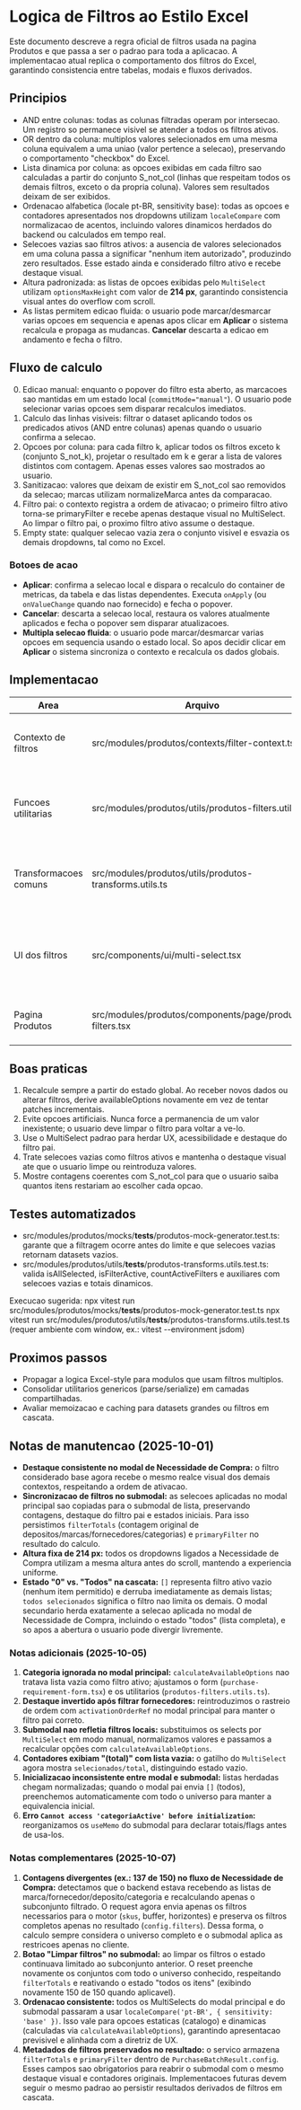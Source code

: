 # Logica de Filtros ao Estilo Excel

Este documento descreve a regra oficial de filtros usada na pagina Produtos e que passa a ser o padrao para toda a aplicacao. A implementacao atual replica o comportamento dos filtros do Excel, garantindo consistencia entre tabelas, modais e fluxos derivados.

## Principios

- AND entre colunas: todas as colunas filtradas operam por intersecao. Um registro so permanece visivel se atender a todos os filtros ativos.
- OR dentro da coluna: multiplos valores selecionados em uma mesma coluna equivalem a uma uniao (valor pertence a selecao), preservando o comportamento "checkbox" do Excel.
- Lista dinamica por coluna: as opcoes exibidas em cada filtro sao calculadas a partir do conjunto S_not_col (linhas que respeitam todos os demais filtros, exceto o da propria coluna). Valores sem resultados deixam de ser exibidos.
- Ordenacao alfabetica (locale pt-BR, sensitivity base): todas as opcoes e contadores apresentados nos dropdowns utilizam `localeCompare` com normalizacao de acentos, incluindo valores dinamicos herdados do backend ou calculados em tempo real.
- Selecoes vazias sao filtros ativos: a ausencia de valores selecionados em uma coluna passa a significar "nenhum item autorizado", produzindo zero resultados. Esse estado ainda e considerado filtro ativo e recebe destaque visual.
- Altura padronizada: as listas de opcoes exibidas pelo `MultiSelect` utilizam `optionsMaxHeight` com valor de **214 px**, garantindo consistencia visual antes do overflow com scroll.
- As listas permitem edicao fluida: o usuario pode marcar/desmarcar varias opcoes em sequencia e apenas apos clicar em **Aplicar** o sistema recalcula e propaga as mudancas. **Cancelar** descarta a edicao em andamento e fecha o filtro.

## Fluxo de calculo

0. Edicao manual: enquanto o popover do filtro esta aberto, as marcacoes sao mantidas em um estado local (`commitMode="manual"`). O usuario pode selecionar varias opcoes sem disparar recalculos imediatos.
1. Calculo das linhas visiveis: filtrar o dataset aplicando todos os predicados ativos (AND entre colunas) apenas quando o usuario confirma a selecao.
2. Opcoes por coluna: para cada filtro k, aplicar todos os filtros exceto k (conjunto S_not_k), projetar o resultado em k e gerar a lista de valores distintos com contagem. Apenas esses valores sao mostrados ao usuario.
3. Sanitizacao: valores que deixam de existir em S_not_col sao removidos da selecao; marcas utilizam normalizeMarca antes da comparacao.
4. Filtro pai: o contexto registra a ordem de ativacao; o primeiro filtro ativo torna-se primaryFilter e recebe apenas destaque visual no MultiSelect. Ao limpar o filtro pai, o proximo filtro ativo assume o destaque.
5. Empty state: qualquer selecao vazia zera o conjunto visivel e esvazia os demais dropdowns, tal como no Excel.

### Botoes de acao

- **Aplicar**: confirma a selecao local e dispara o recalculo do container de metricas, da tabela e das listas dependentes. Executa `onApply` (ou `onValueChange` quando nao fornecido) e fecha o popover.
- **Cancelar**: descarta a selecao local, restaura os valores atualmente aplicados e fecha o popover sem disparar atualizacoes.
- **Multipla selecao fluida**: o usuario pode marcar/desmarcar varias opcoes em sequencia usando o estado local. So apos decidir clicar em **Aplicar** o sistema sincroniza o contexto e recalcula os dados globais.

## Implementacao

| Area | Arquivo | Responsabilidade |
| --- | --- | --- |
| Contexto de filtros | src/modules/produtos/contexts/filter-context.tsx | Guarda o estado (filters), rastreia primaryFilter/activeFiltersOrder, sanitiza entradas e expoe acoes derivadas. |
| Funcoes utilitarias | src/modules/produtos/utils/produtos-filters.utils.ts | Implementa calculateAvailableOptions, calculateOptionCounts, isOptionDisabled e formatOptionLabel seguindo os principios acima. |
| Transformacoes comuns | src/modules/produtos/utils/produtos-transforms.utils.ts | Normalizacao de marca (normalizeMarca), deteccao de filtros ativos (isFilterActive), contagem de filtros (countActiveFilters) e serializacao de parametros. |
| UI dos filtros | src/components/ui/multi-select.tsx | Componente base com suporte a destaque do filtro pai, contadores, modo single, virtualizacao basica, busca embutida e modos de commit (`immediate`/`manual`) com botoes Aplicar/Cancelar. |
| Pagina Produtos | src/modules/produtos/components/page/produtos-filters.tsx | Combina contexto + utilitarios para desenhar os tres filtros principais (Deposito, Marca, Fornecedor). |

## Boas praticas

1. Recalcule sempre a partir do estado global. Ao receber novos dados ou alterar filtros, derive availableOptions novamente em vez de tentar patches incrementais.
2. Evite opcoes artificiais. Nunca force a permanencia de um valor inexistente; o usuario deve limpar o filtro para voltar a ve-lo.
3. Use o MultiSelect padrao para herdar UX, acessibilidade e destaque do filtro pai.
4. Trate selecoes vazias como filtros ativos e mantenha o destaque visual ate que o usuario limpe ou reintroduza valores.
5. Mostre contagens coerentes com S_not_col para que o usuario saiba quantos itens restariam ao escolher cada opcao.

## Testes automatizados

- src/modules/produtos/mocks/__tests__/produtos-mock-generator.test.ts: garante que a filtragem ocorre antes do limite e que selecoes vazias retornam datasets vazios.
- src/modules/produtos/utils/__tests__/produtos-transforms.utils.test.ts: valida isAllSelected, isFilterActive, countActiveFilters e auxiliares com selecoes vazias e totais dinamicos.

Execucao sugerida:
  npx vitest run src/modules/produtos/mocks/__tests__/produtos-mock-generator.test.ts
  npx vitest run src/modules/produtos/utils/__tests__/produtos-transforms.utils.test.ts (requer ambiente com window, ex.: vitest --environment jsdom)

## Proximos passos

- Propagar a logica Excel-style para modulos que usam filtros multiplos.
- Consolidar utilitarios genericos (parse/serialize) em camadas compartilhadas.
- Avaliar memoizacao e caching para datasets grandes ou filtros em cascata.

## Notas de manutencao (2025-10-01)

- **Destaque consistente no modal de Necessidade de Compra:** o filtro considerado base agora recebe o mesmo realce visual dos demais contextos, respeitando a ordem de ativacao.
- **Sincronizacao de filtros no submodal:** as selecoes aplicadas no modal principal sao copiadas para o submodal de lista, preservando contagens, destaque do filtro pai e estados iniciais. Para isso persistimos `filterTotals` (contagem original de depositos/marcas/fornecedores/categorias) e `primaryFilter` no resultado do calculo.
- **Altura fixa de 214 px:** todos os dropdowns ligados a Necessidade de Compra utilizam a mesma altura antes do scroll, mantendo a experiencia uniforme.
- **Estado "0" vs. "Todos" na cascata:** `[]` representa filtro ativo vazio (nenhum item permitido) e derruba imediatamente as demais listas; `todos selecionados` significa o filtro nao limita os demais. O modal secundario herda exatamente a selecao aplicada no modal de Necessidade de Compra, incluindo o estado "todos" (lista completa), e so apos a abertura o usuario pode divergir livremente.

### Notas adicionais (2025-10-05)

1. **Categoria ignorada no modal principal:** `calculateAvailableOptions` nao tratava lista vazia como filtro ativo; ajustamos o form (`purchase-requirement-form.tsx`) e os utilitarios (`produtos-filters.utils.ts`).
2. **Destaque invertido após filtrar fornecedores:** reintroduzimos o rastreio de ordem com `activationOrderRef` no modal principal para manter o filtro pai correto.
3. **Submodal nao refletia filtros locais:** substituimos os selects por `MultiSelect` em modo manual, normalizamos valores e passamos a recalcular opções com `calculateAvailableOptions`.
4. **Contadores exibiam "(total)" com lista vazia:** o gatilho do `MultiSelect` agora mostra `selecionados/total`, distinguindo estado vazio.
5. **Inicializacao inconsistente entre modal e submodal:** listas herdadas chegam normalizadas; quando o modal pai envia `[]` (todos), preenchemos automaticamente com todo o universo para manter a equivalencia inicial.
6. **Erro `Cannot access 'categoriaActive' before initialization`:** reorganizamos os `useMemo` do submodal para declarar totais/flags antes de usa-los.

### Notas complementares (2025-10-07)

1. **Contagens divergentes (ex.: 137 de 150) no fluxo de Necessidade de Compra:** detectamos que o backend estava recebendo as listas de marca/fornecedor/deposito/categoria e recalculando apenas o subconjunto filtrado. O request agora envia apenas os filtros necessarios para o motor (`skus`, buffer, horizontes) e preserva os filtros completos apenas no resultado (`config.filters`). Dessa forma, o calculo sempre considera o universo completo e o submodal aplica as restricoes apenas no cliente.
2. **Botao "Limpar filtros" no submodal:** ao limpar os filtros o estado continuava limitado ao subconjunto anterior. O reset preenche novamente os conjuntos com todo o universo conhecido, respeitando `filterTotals` e reativando o estado "todos os itens" (exibindo novamente 150 de 150 quando aplicavel).
3. **Ordenacao consistente:** todos os MultiSelects do modal principal e do submodal passaram a usar `localeCompare('pt-BR', { sensitivity: 'base' })`. Isso vale para opcoes estaticas (catalogo) e dinamicas (calculadas via `calculateAvailableOptions`), garantindo apresentacao previsivel e alinhada com a diretriz de UX.
4. **Metadados de filtros preservados no resultado:** o servico armazena `filterTotals` e `primaryFilter` dentro de `PurchaseBatchResult.config`. Esses campos sao obrigatorios para reabrir o submodal com o mesmo destaque visual e contadores originais. Implementacoes futuras devem seguir o mesmo padrao ao persistir resultados derivados de filtros em cascata.
